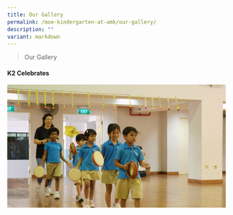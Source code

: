 ```yaml
---
title: Our Gallery
permalink: /moe-kindergarten-at-amk/our-gallery/
description: ""
variant: markdown
---
```

> Our Gallery

#### K2 Celebrates

![](/images/MOE%20Kindergarten/K2_Celebration.gif)



